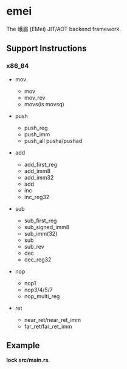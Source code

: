 # emei

The 峨眉 (EMei) JIT/AOT backend framework.

## Support Instructions

### x86_64

- mov
  - mov
  - mov_rev
  - movs(is movsq)
- push
  - push_reg
  - push_imm
  - push_all pusha/pushad

- add
  - add_first_reg
  - add_imm8
  - add_imm32
  - add
  - inc
  - inc_reg32

- sub
  - sub_first_reg
  - sub_signed_imm8
  - sub_imm(32)
  - sub
  - sub_rev
  - dec
  - dec_reg32

- nop
  - nop1
  - nop3/4/5/7
  - nop_multi_reg

- ret
  - near_ret/near_ret_imm
  - far_ret/far_ret_imm

## Example

**lock src/main.rs**.
